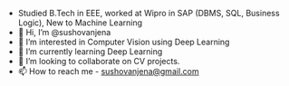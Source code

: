 - Studied B.Tech in EEE, worked at Wipro in SAP (DBMS, SQL, Business Logic), New to Machine Learning
- 👋 Hi, I’m @sushovanjena
- 👀 I’m interested in Computer Vision using Deep Learning
- 🌱 I’m currently learning Deep Learning
- 💞️ I’m looking to collaborate on CV projects.
- 📫 How to reach me - sushovanjena@gmail.com

<!---
sushovanjena/sushovanjena is a ✨ special ✨ repository because its `README.md` (this file) appears on your GitHub profile.
You can click the Preview link to take a look at your changes.
--->
